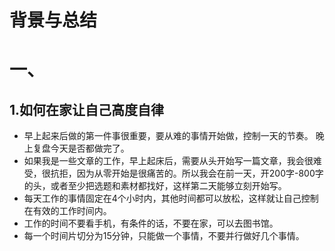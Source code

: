 # 背景与总结

# 一、
## 1.如何在家让自己高度自律
* 早上起来后做的第一件事很重要，要从难的事情开始做，控制一天的节奏。
晚上复盘今天是否都做完了。
* 如果我是一些文章的工作，早上起床后，需要从头开始写一篇文章，我会很难受，很抗拒，因为从零开始是很痛苦的。所以我会在前一天，开200字-800字的头，或者至少把选题和素材都找好，这样第二天能够立刻开始写。
* 每天工作的事情固定在4个小时内，其他时间都可以放松，这样就让自己控制在有效的工作时间内。
* 工作的时间不要看手机，有条件的话，不要在家，可以去图书馆。
* 每一个时间片切分为15分钟，只能做一个事情，不要并行做好几个事情。
